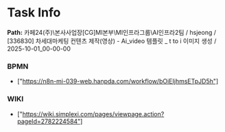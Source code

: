 # Task Info

**Path:** 카페24(주)\본사사업장\[CG]MI본부\MI인프라그룹\AI인프라2팀 / hsjeong / [336830] 차세대마케팅 컨텐츠 제작(영상) - Ai_video 템플릿 _ t to i 이미지 생성 / 2025-10-01_00-00-00

### BPMN
- ["https://n8n-mi-039-web.hanpda.com/workflow/bOiEIjhmsETpJD5h"]

### WIKI
- ["https://wiki.simplexi.com/pages/viewpage.action?pageId=2782224584"]

